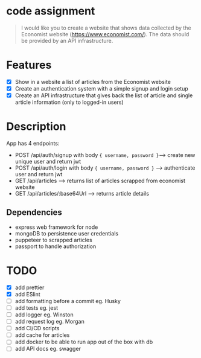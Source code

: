 # code assignment

> I would like you to create a website that shows data collected by the Economist website (https://www.economist.com/). The data should be provided by an API infrastructure.

# Features

- [x] Show in a website a list of articles from the Economist website
- [x] Create an authentication system with a simple signup and login setup
- [x] Create an API infrastructure that gives back the list of article and single article information (only to logged-in
  users)

# Description

App has 4 endpoints:

- POST /api/auth/signup with body `{ username, password }`--> create new unique user and return jwt
- POST /api/auth/login with body `{ username, password }` --> authenticate user and return jwt
- GET /api/articles --> returns list of articles scrapped from economist website
- GET /api/articles/:base64Url --> returns article details

## Dependencies

- express web framework for node
- mongoDB to persistence user credentials
- puppeteer to scrapped articles
- passport to handle authorization

# TODO

- [x] add prettier
- [x] add ESlint
- [ ] add formatting before a commit eg. Husky
- [ ] add tests eg. jest
- [ ] add logger eg. Winston
- [ ] add request log eg. Morgan
- [ ] add CI/CD scripts
- [ ] add cache for articles
- [ ] add docker to be able to run app out of the box with db
- [ ] add API docs eg. swagger
